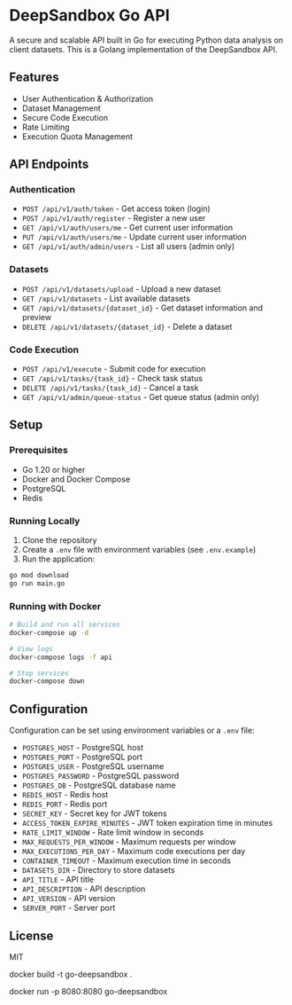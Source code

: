 # DeepSandbox Go API

A secure and scalable API built in Go for executing Python data analysis on client datasets. This is a Golang implementation of the DeepSandbox API.

## Features

- User Authentication & Authorization
- Dataset Management
- Secure Code Execution
- Rate Limiting
- Execution Quota Management

## API Endpoints

### Authentication

- `POST /api/v1/auth/token` - Get access token (login)
- `POST /api/v1/auth/register` - Register a new user
- `GET /api/v1/auth/users/me` - Get current user information
- `PUT /api/v1/auth/users/me` - Update current user information
- `GET /api/v1/auth/admin/users` - List all users (admin only)

### Datasets

- `POST /api/v1/datasets/upload` - Upload a new dataset
- `GET /api/v1/datasets` - List available datasets
- `GET /api/v1/datasets/{dataset_id}` - Get dataset information and preview
- `DELETE /api/v1/datasets/{dataset_id}` - Delete a dataset

### Code Execution

- `POST /api/v1/execute` - Submit code for execution
- `GET /api/v1/tasks/{task_id}` - Check task status
- `DELETE /api/v1/tasks/{task_id}` - Cancel a task
- `GET /api/v1/admin/queue-status` - Get queue status (admin only)

## Setup

### Prerequisites

- Go 1.20 or higher
- Docker and Docker Compose
- PostgreSQL
- Redis

### Running Locally

1. Clone the repository
2. Create a `.env` file with environment variables (see `.env.example`)
3. Run the application:

```bash
go mod download
go run main.go
```

### Running with Docker

```bash
# Build and run all services
docker-compose up -d

# View logs
docker-compose logs -f api

# Stop services
docker-compose down
```

## Configuration

Configuration can be set using environment variables or a `.env` file:

- `POSTGRES_HOST` - PostgreSQL host
- `POSTGRES_PORT` - PostgreSQL port
- `POSTGRES_USER` - PostgreSQL username
- `POSTGRES_PASSWORD` - PostgreSQL password
- `POSTGRES_DB` - PostgreSQL database name
- `REDIS_HOST` - Redis host
- `REDIS_PORT` - Redis port
- `SECRET_KEY` - Secret key for JWT tokens
- `ACCESS_TOKEN_EXPIRE_MINUTES` - JWT token expiration time in minutes
- `RATE_LIMIT_WINDOW` - Rate limit window in seconds
- `MAX_REQUESTS_PER_WINDOW` - Maximum requests per window
- `MAX_EXECUTIONS_PER_DAY` - Maximum code executions per day
- `CONTAINER_TIMEOUT` - Maximum execution time in seconds
- `DATASETS_DIR` - Directory to store datasets
- `API_TITLE` - API title
- `API_DESCRIPTION` - API description
- `API_VERSION` - API version
- `SERVER_PORT` - Server port

## License

MIT 

 docker build -t go-deepsandbox .

 docker run -p 8080:8080 go-deepsandbox